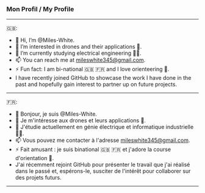### Mon Profil / My Profile ###


---

🇬🇧:
- 👋 Hi, I’m @Miles-White.
- 👀 I’m interested in drones and their applications 🚁.
- 🌱 I’m currently studying electrical engineering 👨‍🎓.
- 📫 You can reach me at mileswhite345@gmail.com.
- ⚡ Fun fact: I am bi-national :uk: :fr: and I love orienteering 🧭.
- I have recently joined GitHub to showcase the work I have done in the past and hopefully gain interest to partner up on future projects.

--- 

🇫🇷:
- 👋 Bonjour, je suis @Miles-White.
- 👀 Je m'intéresse aux drones et leurs applications 🚁.
- 🌱 J'étudie actuellement en génie électrique et informatique industrielle 👨‍🎓.
- 📫 Vous pouvez me contacter à l'adresse mileswhite345@gmail.com.
- ⚡ Fait amusant : je suis binational :uk: :fr: et j'adore la course d'orientation 🧭.
- J'ai récemment rejoint GitHub pour présenter le travail que j'ai réalisé dans le passé et, espérons-le, susciter de l'intérêt pour collaborer sur des projets futurs.

---

<!---
Miles-White/Miles-White is a ✨ special ✨ repository because its `README.md` (this file) appears on your GitHub profile.
You can click the Preview link to take a look at your changes.
--->
